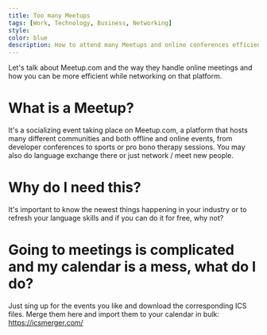 ```yaml
---
title: Too many Meetups
tags: [Work, Technology, Business, Networking]
style: 
color: blue
description: How to attend many Meetups and online conferences efficiently
---
```


Let's talk about Meetup.com and the way they handle online meetings and how you can be more efficient while networking on that platform.

# What is a Meetup?

It's a socializing event taking place on Meetup.com, a platform that hosts many different communities and both offline and online events, from developer conferences to sports or pro bono therapy sessions. You may also do language exchange there or just network / meet new people. 

# Why do I need this?

It's important to know the newest things happening in your industry or to refresh your language skills and if you can do it for free, why not?

# Going to meetings is complicated and my calendar is a mess, what do I do?

Just sing up for the events you like and download the corresponding ICS files. Merge them here and import them to your calendar in bulk: https://icsmerger.com/
